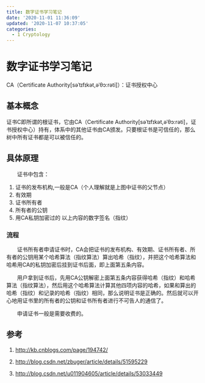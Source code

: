 ```yaml
---
title: 数字证书学习笔记
date: '2020-11-01 11:36:09'
updated: '2020-11-07 10:37:05'
categories:
  - 1 Cryptology
---
```

# 数字证书学习笔记

CA（Certificate Authority[səˈtɪfɪkət,əˈθɔ:rəti]）：证书授权中心

## 基本概念

证书C即所谓的根证书，它由CA（Certificate Authority[səˈtɪfɪkət,əˈθɔ:rəti]，证书授权中心）持有，体系中的其他证书由CA颁发。只要根证书是可信任的，那么树中所有证书都是可以被信任的。

## 具体原理

　　证书中包含：

1. 证书的发布机构,一般是CA（个人理解就是上图中证书的父节点）
2. 有效期
3. 证书所有者
4. 所有者的公钥
5. 用CA私钥加密过的 以上内容的数字签名（指纹）

### 流程

　　证书所有者申请证书时，CA会把证书的发布机构、有效期、证书所有者、所有者的公钥用某个哈希算法（指纹算法）算出哈希（指纹），并把这个哈希算法和哈希用CA的私钥加密后挂到证书后面，即上面第五条内容。

　　用户拿到证书后，先用CA公钥解密上面第五条内容获得哈希（指纹）和哈希算法（指纹算法），然后用这个哈希算法计算其他四项内容的哈希，如果和算出的哈希（指纹）和记录的哈希（指纹）相同，那么说明证书是正确的。然后就可以开心地用证书里的所有者的公钥和证书所有者进行不可告人的通信了。

　　申请证书一般是需要收费的。

## 参考

1. <http://kb.cnblogs.com/page/194742/>

2. <http://blog.csdn.net/zbuger/article/details/51595229>

3. <http://blog.csdn.net/u011904605/article/details/53033449>
